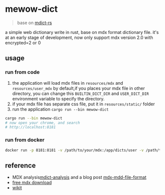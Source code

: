 # mewow-dict
> base on [mdict-rs](https://github.com/zhimoe/mdict-rs) 

a simple web dictionary write in rust, base on mdx format dictionary file.
it's at an early stage of development, now only support mdx version 2.0 with encrypted=2 or 0

## usage
### run from code

1. the application will load mdx files in `resources/mdx` and `resources/user_mdx` by default,if you places your mdx file 
in other directory, you can change this `BUILTIN_DICT_DIR` and `USER_DICT_DIR` environment variable to specify the directory.
2. if your mdx file has separate css file, put it in `resources/static/` folder
3. run the application `cargo run --bin mewow-dict`

```bash
cargo run --bin mewow-dict
# now open your chrome, and search
# http://localhost:8181
``` 
### run from docker
```bash
docker run -p 8181:8181 -v /path/to/your/mdx:/app/dicts/user -v /path/to/your/static:/app/static czyt/mewow-dict:latest
```


## reference

+ MDX analysis[mdict-analysis](https://bitbucket.org/xwang/mdict-analysis/src/master/)
and a blog post [mdx-mdd-file-format](http://einverne.github.io/post/2018/08/mdx-mdd-file-format.html)
+ [free mdx download](https://mdict.org)
+ [wikit](https://github.com/ikey4u/wikit)
